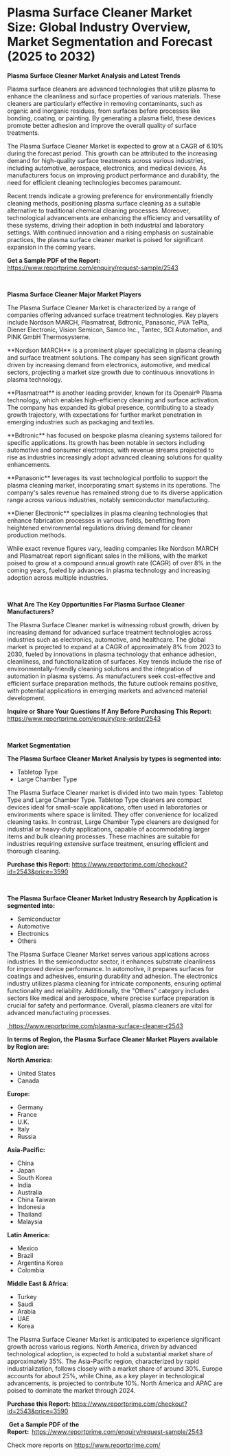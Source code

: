 <p><h1>Plasma Surface Cleaner Market Size: Global Industry Overview, Market Segmentation and Forecast (2025 to 2032)</h1></p><p><strong>Plasma Surface Cleaner Market Analysis and Latest Trends</strong></p>
<p><p>Plasma surface cleaners are advanced technologies that utilize plasma to enhance the cleanliness and surface properties of various materials. These cleaners are particularly effective in removing contaminants, such as organic and inorganic residues, from surfaces before processes like bonding, coating, or painting. By generating a plasma field, these devices promote better adhesion and improve the overall quality of surface treatments.</p><p>The Plasma Surface Cleaner Market is expected to grow at a CAGR of 6.10% during the forecast period. This growth can be attributed to the increasing demand for high-quality surface treatments across various industries, including automotive, aerospace, electronics, and medical devices. As manufacturers focus on improving product performance and durability, the need for efficient cleaning technologies becomes paramount.</p><p>Recent trends indicate a growing preference for environmentally friendly cleaning methods, positioning plasma surface cleaning as a suitable alternative to traditional chemical cleaning processes. Moreover, technological advancements are enhancing the efficiency and versatility of these systems, driving their adoption in both industrial and laboratory settings. With continued innovation and a rising emphasis on sustainable practices, the plasma surface cleaner market is poised for significant expansion in the coming years.</p></p>
<p><strong>Get a Sample PDF of the Report:&nbsp;</strong> <a href="https://www.reportprime.com/enquiry/request-sample/2543?utm_campaign=3503&utm_medium=2&utm_source=Github&utm_content=ia&utm_term=18032025&utm_id=plasma-surface-cleaner">https://www.reportprime.com/enquiry/request-sample/2543</a></p>
<p>&nbsp;</p>
<p><strong>Plasma Surface Cleaner Major Market Players</strong></p>
<p><p>The Plasma Surface Cleaner Market is characterized by a range of companies offering advanced surface treatment technologies. Key players include Nordson MARCH, Plasmatreat, Bdtronic, Panasonic, PVA TePla, Diener Electronic, Vision Semicon, Samco Inc., Tantec, SCI Automation, and PINK GmbH Thermosysteme.</p><p>**Nordson MARCH** is a prominent player specializing in plasma cleaning and surface treatment solutions. The company has seen significant growth driven by increasing demand from electronics, automotive, and medical sectors, projecting a market size growth due to continuous innovations in plasma technology.</p><p>**Plasmatreat** is another leading provider, known for its Openair® Plasma technology, which enables high-efficiency cleaning and surface activation. The company has expanded its global presence, contributing to a steady growth trajectory, with expectations for further market penetration in emerging industries such as packaging and textiles.</p><p>**Bdtronic** has focused on bespoke plasma cleaning systems tailored for specific applications. Its growth has been notable in sectors including automotive and consumer electronics, with revenue streams projected to rise as industries increasingly adopt advanced cleaning solutions for quality enhancements.</p><p>**Panasonic** leverages its vast technological portfolio to support the plasma cleaning market, incorporating smart systems in its operations. The company's sales revenue has remained strong due to its diverse application range across various industries, notably semiconductor manufacturing.</p><p>**Diener Electronic** specializes in plasma cleaning technologies that enhance fabrication processes in various fields, benefitting from heightened environmental regulations driving demand for cleaner production methods.</p><p>While exact revenue figures vary, leading companies like Nordson MARCH and Plasmatreat report significant sales in the millions, with the market poised to grow at a compound annual growth rate (CAGR) of over 8% in the coming years, fueled by advances in plasma technology and increasing adoption across multiple industries.</p></p>
<p>&nbsp;</p>
<p><strong>What Are The Key Opportunities For Plasma Surface Cleaner Manufacturers?</strong></p>
<p><p>The Plasma Surface Cleaner market is witnessing robust growth, driven by increasing demand for advanced surface treatment technologies across industries such as electronics, automotive, and healthcare. The global market is projected to expand at a CAGR of approximately 8% from 2023 to 2030, fueled by innovations in plasma technology that enhance adhesion, cleanliness, and functionalization of surfaces. Key trends include the rise of environmentally-friendly cleaning solutions and the integration of automation in plasma systems. As manufacturers seek cost-effective and efficient surface preparation methods, the future outlook remains positive, with potential applications in emerging markets and advanced material development.</p></p>
<p><strong>Inquire or Share Your Questions If Any Before Purchasing This Report:</strong> <a href="https://www.reportprime.com/enquiry/pre-order/2543?utm_campaign=3503&utm_medium=2&utm_source=Github&utm_content=ia&utm_term=18032025&utm_id=plasma-surface-cleaner">https://www.reportprime.com/enquiry/pre-order/2543</a></p>
<p>&nbsp;</p>
<p><strong>Market Segmentation</strong></p>
<p><strong>The Plasma Surface Cleaner Market Analysis by types is segmented into:</strong></p>
<p><ul><li>Tabletop Type</li><li>Large Chamber Type</li></ul></p>
<p><p>The Plasma Surface Cleaner market is divided into two main types: Tabletop Type and Large Chamber Type. Tabletop Type cleaners are compact devices ideal for small-scale applications, often used in laboratories or environments where space is limited. They offer convenience for localized cleaning tasks. In contrast, Large Chamber Type cleaners are designed for industrial or heavy-duty applications, capable of accommodating larger items and bulk cleaning processes. These machines are suitable for industries requiring extensive surface treatment, ensuring efficient and thorough cleaning.</p></p>
<p><strong>Purchase this Report:&nbsp;</strong><a href="https://www.reportprime.com/checkout?id=2543&price=3590&utm_campaign=3503&utm_medium=2&utm_source=Github&utm_content=ia&utm_term=18032025&utm_id=plasma-surface-cleaner">https://www.reportprime.com/checkout?id=2543&price=3590</a></p>
<p>&nbsp;</p>
<p><strong>The Plasma Surface Cleaner Market Industry Research by Application is segmented into:</strong></p>
<p><ul><li>Semiconductor</li><li>Automotive</li><li>Electronics</li><li>Others</li></ul></p>
<p><p>The Plasma Surface Cleaner Market serves various applications across industries. In the semiconductor sector, it enhances substrate cleanliness for improved device performance. In automotive, it prepares surfaces for coatings and adhesives, ensuring durability and adhesion. The electronics industry utilizes plasma cleaning for intricate components, ensuring optimal functionality and reliability. Additionally, the "Others" category includes sectors like medical and aerospace, where precise surface preparation is crucial for safety and performance. Overall, plasma cleaners are vital for advanced manufacturing processes.</p></p>
<p><a href="https://www.reportprime.com/plasma-surface-cleaner-r2543?utm_campaign=3503&utm_medium=2&utm_source=Github&utm_content=ia&utm_term=18032025&utm_id=plasma-surface-cleaner">&nbsp;https://www.reportprime.com/plasma-surface-cleaner-r2543</a></p>
<p><strong>In terms of Region, the Plasma Surface Cleaner Market Players available by Region are:</strong></p>
<p>
    <p> <strong> North America: </strong>
        <ul>
            <li>United States</li>
            <li>Canada</li>
        </ul>
        </p> 
    <p> <strong> Europe: </strong>
        <ul>
            <li>Germany</li>
            <li>France</li>
            <li>U.K.</li>
            <li>Italy</li>
            <li>Russia</li>
        </ul>
        </p> 
    <p> <strong> Asia-Pacific: </strong>
        <ul>
            <li>China</li>
            <li>Japan</li>
            <li>South Korea</li>
            <li>India</li>
            <li>Australia</li>
            <li>China Taiwan</li>
            <li>Indonesia</li>
            <li>Thailand</li>
            <li>Malaysia</li>
        </ul>
        </p> 
    <p> <strong> Latin America: </strong>
        <ul>
            <li>Mexico</li>
            <li>Brazil</li>
            <li>Argentina Korea</li>
            <li>Colombia</li>
        </ul>
        </p> 
    <p> <strong> Middle East & Africa: </strong>
        <ul>
            <li>Turkey</li>
            <li>Saudi</li>
            <li>Arabia</li>
            <li>UAE</li>
            <li>Korea</li>
        </ul>
    </p>
    </p>
<p><p>The Plasma Surface Cleaner Market is anticipated to experience significant growth across various regions. North America, driven by advanced technological adoption, is expected to hold a substantial market share of approximately 35%. The Asia-Pacific region, characterized by rapid industrialization, follows closely with a market share of around 30%. Europe accounts for about 25%, while China, as a key player in technological advancements, is projected to contribute 10%. North America and APAC are poised to dominate the market through 2024.</p></p>
<p><strong>Purchase this Report: </strong><a href="https://www.reportprime.com/checkout?id=2543&price=3590&utm_campaign=3503&utm_medium=2&utm_source=Github&utm_content=ia&utm_term=18032025&utm_id=plasma-surface-cleaner">https://www.reportprime.com/checkout?id=2543&price=3590</a></p>
<p>&nbsp;<strong>Get a Sample PDF of the Report:&nbsp;&nbsp;</strong><a href="https://www.reportprime.com/enquiry/request-sample/2543?utm_campaign=3503&utm_medium=2&utm_source=Github&utm_content=ia&utm_term=18032025&utm_id=plasma-surface-cleaner">https://www.reportprime.com/enquiry/request-sample/2543</a></p>
<p><strong></strong></p>
<p>Check more reports on <a href="https://www.reportprime.com/?utm_campaign=3503&utm_medium=2&utm_source=Github&utm_content=ia&utm_term=18032025&utm_id=plasma-surface-cleaner">https://www.reportprime.com/</a></p>